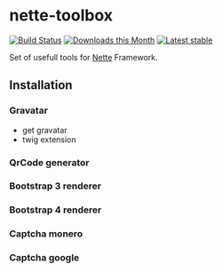 # nette-toolbox

[![Build Status](https://travis-ci.org/nofutur3/nette-doctrine.svg?branch=master)](https://travis-ci.org/nofutur3/nette-doctrine)
[![Downloads this Month](https://img.shields.io/packagist/dm/nofutur3/nette-doctrine.svg)](https://packagist.org/packages/nofutur3/nette-doctrine)
[![Latest stable](https://img.shields.io/packagist/v/nofutur3/nette-doctrine.svg)](https://packagist.org/packages/nofutur3/nette-doctrine)

Set of usefull tools for [Nette](https://nette.org) Framework.

## Installation



### Gravatar

- get gravatar
- twig extension

### QrCode generator

### Bootstrap 3 renderer

### Bootstrap 4 renderer

### Captcha monero

### Captcha google